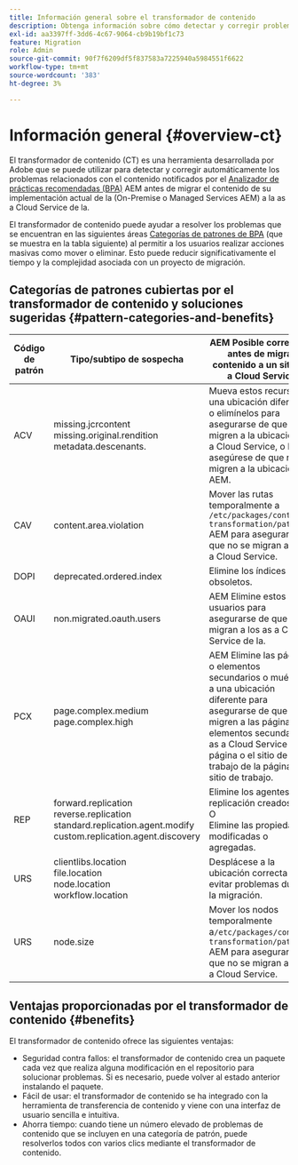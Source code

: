 ```yaml
---
title: Información general sobre el transformador de contenido
description: Obtenga información sobre cómo detectar y corregir problemas relacionados con el contenido notificados por la BPA mediante el transformador de contenido.
exl-id: aa3397ff-3dd6-4c67-9064-cb9b19bf1c73
feature: Migration
role: Admin
source-git-commit: 90f7f6209df5f837583a7225940a5984551f6622
workflow-type: tm+mt
source-wordcount: '383'
ht-degree: 3%

---
```


# Información general {#overview-ct}

El transformador de contenido (CT) es una herramienta desarrollada por Adobe que se puede utilizar para detectar y corregir automáticamente los problemas relacionados con el contenido notificados por el [Analizador de prácticas recomendadas (BPA)](/help/journey-migration/best-practices-analyzer/overview-best-practices-analyzer.md) AEM antes de migrar el contenido de su implementación actual de la (On-Premise o Managed Services AEM) a la as a Cloud Service de la.

El transformador de contenido puede ayudar a resolver los problemas que se encuentran en las siguientes áreas [Categorías de patrones de BPA](https://experienceleague.adobe.com/docs/experience-manager-pattern-detection/table-of-contents/aso.html?lang=es) (que se muestra en la tabla siguiente) al permitir a los usuarios realizar acciones masivas como mover o eliminar. Esto puede reducir significativamente el tiempo y la complejidad asociada con un proyecto de migración.

## Categorías de patrones cubiertas por el transformador de contenido y soluciones sugeridas {#pattern-categories-and-benefits}

| Código de patrón | Tipo/subtipo de sospecha | AEM Posible corrección antes de migrar contenido a un sitio as a Cloud Service |
|--------------|--------------------------------------------------------------------------------------------------------------------|------------------------------------------------------------------------------------------------------------------------------------|
| ACV | missing.jcrcontent <br> missing.original.rendition <br> metadata.descenants. | Mueva estos recursos a una ubicación diferente o elimínelos para asegurarse de que no se migren a la ubicación as a Cloud Service, o bien, asegúrese de que no se migren a la ubicación AEM. |
| CAV | content.area.violation | Mover las rutas temporalmente a `/etc/packages/content-transformation/paths` AEM para asegurarse de que no se migran a la as a Cloud Service. |
| DOPI | deprecated.ordered.index | Elimine los índices obsoletos. |
| OAUI | non.migrated.oauth.users | AEM Elimine estos usuarios para asegurarse de que no se migran a los as a Cloud Service de la. |
| PCX | page.complex.medium <br> page.complex.high | AEM Elimine las páginas o elementos secundarios o muévalos a una ubicación diferente para asegurarse de que no se migren a las páginas o elementos secundarios as a Cloud Service de la página o el sitio de trabajo de la página o el sitio de trabajo. |
| REP | forward.replication <br> reverse.replication <br> standard.replication.agent.modify <br> custom.replication.agent.discovery | Elimine los agentes de replicación creados. <br> O <br> Elimine las propiedades modificadas o agregadas. |
| URS | clientlibs.location <br> file.location <br> node.location <br> workflow.location | Desplácese a la ubicación correcta para evitar problemas durante la migración. |
| URS | node.size | Mover los nodos temporalmente a`/etc/packages/content-transformation/paths` AEM para asegurarse de que no se migran a la as a Cloud Service. |

## Ventajas proporcionadas por el transformador de contenido {#benefits}

El transformador de contenido ofrece las siguientes ventajas:

* Seguridad contra fallos: el transformador de contenido crea un paquete cada vez que realiza alguna modificación en el repositorio para solucionar problemas. Si es necesario, puede volver al estado anterior instalando el paquete.
* Fácil de usar: el transformador de contenido se ha integrado con la herramienta de transferencia de contenido y viene con una interfaz de usuario sencilla e intuitiva.
* Ahorra tiempo: cuando tiene un número elevado de problemas de contenido que se incluyen en una categoría de patrón, puede resolverlos todos con varios clics mediante el transformador de contenido.
